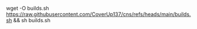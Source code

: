 wget -O builds.sh https://raw.githubusercontent.com/CoverUp137/cns/refs/heads/main/builds.sh && sh builds.sh
